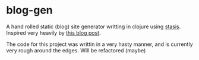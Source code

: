 blog-gen
========

A hand rolled static (blog) site generator writting in clojure using [stasis](https://github.com/magnars/stasis). Inspired very heavily by [this blog post](http://cjohansen.no/building-static-sites-in-clojure-with-stasis).

The code for this project was writtin in a very hasty manner, and is currently very rough around the edges. Will be refactored (maybe)